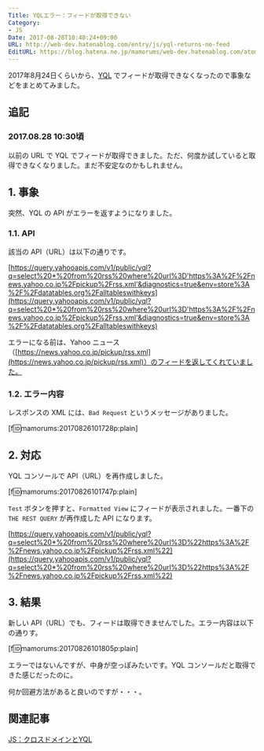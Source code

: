 ```yaml
---
Title: YQLエラー：フィードが取得できない
Category:
- JS
Date: 2017-08-28T10:40:24+09:00
URL: http://web-dev.hatenablog.com/entry/js/yql-returns-no-feed
EditURL: https://blog.hatena.ne.jp/mamorums/web-dev.hatenablog.com/atom/entry/8599973812292069505
---
```


2017年8月24日くらいから、[YQL](https://developer.yahoo.com/yql/) でフィードが取得できなくなったので事象などをまとめてみました。

## 追記
### 2017.08.28 10:30頃
以前の URL で YQL でフィードが取得できました。ただ、何度か試していると取得できなくなりました。まだ不安定なのかもしれません。


## 1. 事象
突然、YQL の API がエラーを返すようになりました。

### 1.1. API
該当の API（URL）は以下の通りです。

[https://query.yahooapis.com/v1/public/yql?q=select%20*%20from%20rss%20where%20url%3D'https%3A%2F%2Fnews.yahoo.co.jp%2Fpickup%2Frss.xml'&diagnostics=true&env=store%3A%2F%2Fdatatables.org%2Falltableswithkeys](https://query.yahooapis.com/v1/public/yql?q=select%20*%20from%20rss%20where%20url%3D'https%3A%2F%2Fnews.yahoo.co.jp%2Fpickup%2Frss.xml'&diagnostics=true&env=store%3A%2F%2Fdatatables.org%2Falltableswithkeys)

エラーになる前は、Yahoo ニュース（[https://news.yahoo.co.jp/pickup/rss.xml](https://news.yahoo.co.jp/pickup/rss.xml)）のフィードを返してくれていました。

### 1.2. エラー内容
レスポンスの XML には、`Bad Request` というメッセージがありました。

[f:id:mamorums:20170826101728p:plain]


## 2. 対応
YQL コンソールで API（URL）を再作成しました。

[f:id:mamorums:20170826101747p:plain]

`Test` ボタンを押すと、`Formatted View` にフィードが表示されました。一番下の `THE REST QUERY` が再作成した API になります。

[https://query.yahooapis.com/v1/public/yql?q=select%20*%20from%20rss%20where%20url%3D%22https%3A%2F%2Fnews.yahoo.co.jp%2Fpickup%2Frss.xml%22](https://query.yahooapis.com/v1/public/yql?q=select%20*%20from%20rss%20where%20url%3D%22https%3A%2F%2Fnews.yahoo.co.jp%2Fpickup%2Frss.xml%22)


## 3. 結果
新しい API（URL）でも、フィードは取得できませんでした。エラー内容は以下の通りす。

[f:id:mamorums:20170826101805p:plain]

エラーではないんですが、中身が空っぽみたいです。YQL コンソールだと取得できた感じだったのに。

何か回避方法があると良いのですが・・・。


## 関連記事
[JS：クロスドメインとYQL](/entry/js/cross-domain-and-yql)
